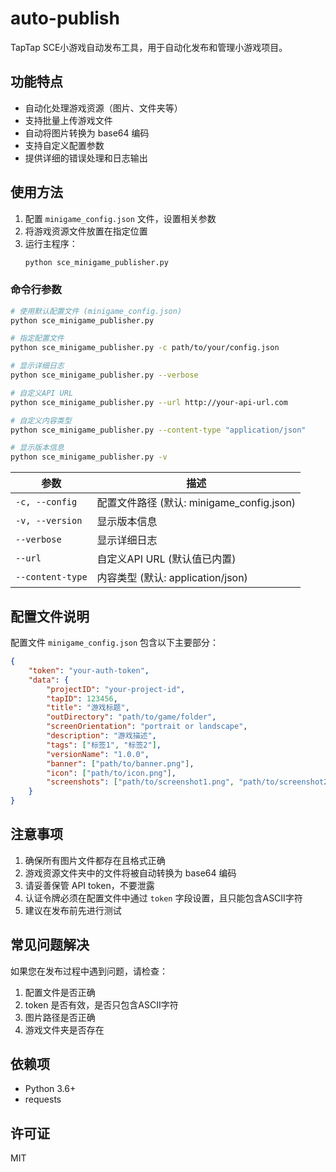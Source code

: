 # auto-publish

TapTap SCE小游戏自动发布工具，用于自动化发布和管理小游戏项目。


## 功能特点

- 自动化处理游戏资源（图片、文件夹等）
- 支持批量上传游戏文件
- 自动将图片转换为 base64 编码
- 支持自定义配置参数
- 提供详细的错误处理和日志输出

## 使用方法

1. 配置 `minigame_config.json` 文件，设置相关参数
2. 将游戏资源文件放置在指定位置
3. 运行主程序：
   ```bash
   python sce_minigame_publisher.py
   ```

### 命令行参数

```bash
# 使用默认配置文件 (minigame_config.json)
python sce_minigame_publisher.py

# 指定配置文件
python sce_minigame_publisher.py -c path/to/your/config.json

# 显示详细日志
python sce_minigame_publisher.py --verbose

# 自定义API URL
python sce_minigame_publisher.py --url http://your-api-url.com

# 自定义内容类型
python sce_minigame_publisher.py --content-type "application/json"

# 显示版本信息
python sce_minigame_publisher.py -v
```

| 参数 | 描述 |
|------|------|
| `-c, --config` | 配置文件路径 (默认: minigame_config.json) |
| `-v, --version` | 显示版本信息 |
| `--verbose` | 显示详细日志 |
| `--url` | 自定义API URL (默认值已内置) |
| `--content-type` | 内容类型 (默认: application/json) |

## 配置文件说明

配置文件 `minigame_config.json` 包含以下主要部分：

```json
{
    "token": "your-auth-token",
    "data": {
        "projectID": "your-project-id",
        "tapID": 123456,
        "title": "游戏标题",
        "outDirectory": "path/to/game/folder",
        "screenOrientation": "portrait or landscape",
        "description": "游戏描述",
        "tags": ["标签1", "标签2"],
        "versionName": "1.0.0",
        "banner": ["path/to/banner.png"],
        "icon": ["path/to/icon.png"],
        "screenshots": ["path/to/screenshot1.png", "path/to/screenshot2.png"]
    }
}
```

## 注意事项

1. 确保所有图片文件都存在且格式正确
2. 游戏资源文件夹中的文件将被自动转换为 base64 编码
3. 请妥善保管 API token，不要泄露
4. 认证令牌必须在配置文件中通过 `token` 字段设置，且只能包含ASCII字符
5. 建议在发布前先进行测试

## 常见问题解决

如果您在发布过程中遇到问题，请检查：
1. 配置文件是否正确
2. token 是否有效，是否只包含ASCII字符
3. 图片路径是否正确
4. 游戏文件夹是否存在

## 依赖项

- Python 3.6+
- requests

## 许可证

MIT 
